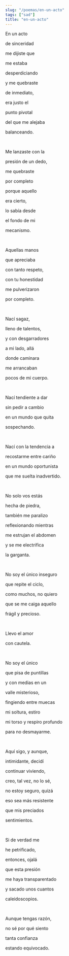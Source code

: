 ```yaml
---
slug: "/poemas/en-un-acto"
tags: ["sad"]
title: "en-un-acto"
---
```

En un acto

de sinceridad

me dijiste que

me estaba

desperdiciando

y me quebraste

de inmediato,

era justo el

punto pivotal

del que me alejaba

balanceando.

&nbsp;

Me lanzaste con la

presión de un dedo,

me quebraste

por completo

porque aquello

era cierto,

lo sabía desde

el fondo de mi

mecanismo.

&nbsp;

Aquellas manos

que apreciaba

con tanto respeto,

con tu honestidad

me pulverizaron

por completo.

&nbsp;

Nací sagaz,

lleno de talentos,

y con desgarradores

a mi lado, allá

donde caminara

me arrancaban

pocos de mi cuerpo.

&nbsp;

Nací tendiente a dar

sin pedir a cambio

en un mundo que quita

sospechando.

&nbsp;

Nací con la tendencia a

recostarme entre cariño

en un mundo oportunista

que me suelta inadvertido.

&nbsp;

No solo vos estás

hecha de piedra,

también me paralizo

reflexionando mientras

me estrujan el abdomen

y se me electrifica

la garganta.

&nbsp;

No soy el único inseguro

que repite el ciclo,

como muchos, no quiero

que se me caiga aquello

frágil y precioso.

&nbsp;

Llevo el amor

con cautela.

&nbsp;

No soy el único

que pisa de puntillas

y con medias en un

valle misterioso,

fingiendo entre muecas

mi soltura, estiro

mi torso y respiro profundo

para no desmayarme.

&nbsp;

Aquí sigo, y aunque,

intimidante, decidí

continuar viviendo,

creo, tal vez, no lo sé,

no estoy seguro, quizá

eso sea más resistente

que mis preciados

sentimientos.

&nbsp;

Si de verdad me

he petrificado,

entonces, ojalá

que esta presión

me haya transparentado

y sacado unos cuantos

caleidoscopios.

&nbsp;

Aunque tengas razón,

no sé por qué siento

tanta confianza

estando equivocado.